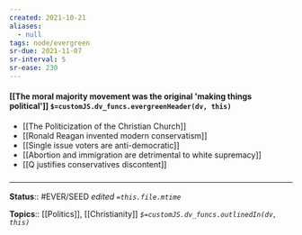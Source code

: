 ```yaml
---
created: 2021-10-21
aliases:
  - null
tags: node/evergreen
sr-due: 2021-11-07
sr-interval: 5
sr-ease: 230
---
```

#### [[The moral majority movement was the original 'making things political']] `$=customJS.dv_funcs.evergreenHeader(dv, this)`

- [[The Politicization of the Christian Church]]
- [[Ronald Reagan invented modern conservatism]]
- [[Single issue voters are anti-democratic]]
- [[Abortion and immigration are detrimental to white supremacy]]
- [[Q justifies conservatives discontent]]

### <hr class="footnote"/>

**Status**:: #EVER/SEED
*edited `=this.file.mtime`*

**Topics**:: [[Politics]], [[Christianity]]
*`$=customJS.dv_funcs.outlinedIn(dv, this)`*
